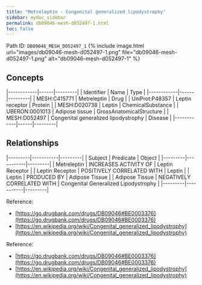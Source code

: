 ```yaml
---
title: "Metreleptin - Congenital generalized lipodystrophy"
sidebar: mydoc_sidebar
permalink: db09046-mesh-d052497-1.html
toc: false 
---
```



Path ID: `DB09046_MESH_D052497_1`
{% include image.html url="images/db09046-mesh-d052497-1.png" file="db09046-mesh-d052497-1.png" alt="db09046-mesh-d052497-1" %}

## Concepts

|------------|------|---------|
| Identifier | Name | Type    |
|------------|------|---------|
| MESH:C415771 | Metreleptin | Drug |
| UniProt:P48357 | Leptin receptor | Protein |
| MESH:D020738 | Leptin | ChemicalSubstance |
| UBERON:0001013 | Adipose tissue | GrossAnatomicalStructure |
| MESH:D052497 | Congenital generalized lipodystrophy | Disease |
|------------|------|---------|

## Relationships

|---------|-----------|---------|
| Subject | Predicate | Object  |
|---------|-----------|---------|
| Metreleptin | INCREASES ACTIVITY OF | Leptin Receptor |
| Leptin Receptor | POSITIVELY CORRELATED WITH | Leptin |
| Leptin | PRODUCED BY | Adipose Tissue |
| Adipose Tissue | NEGATIVELY CORRELATED WITH | Congenital Generalized Lipodystrophy |
|---------|-----------|---------|

Reference: 
  - [https://go.drugbank.com/drugs/DB09046#BE0003376](https://go.drugbank.com/drugs/DB09046#BE0003376)
  - [https://en.wikipedia.org/wiki/Congenital_generalized_lipodystrophy](https://en.wikipedia.org/wiki/Congenital_generalized_lipodystrophy)

Reference: 
  - [https://go.drugbank.com/drugs/DB09046#BE0003376](https://go.drugbank.com/drugs/DB09046#BE0003376)
  - [https://en.wikipedia.org/wiki/Congenital_generalized_lipodystrophy](https://en.wikipedia.org/wiki/Congenital_generalized_lipodystrophy)
